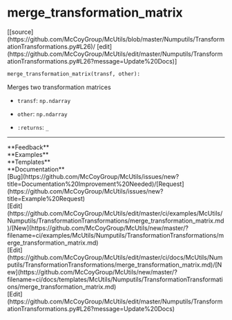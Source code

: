 # <a id="McUtils.Numputils.TransformationTransformations.merge_transformation_matrix">merge_transformation_matrix</a>
<div class="docs-source-link" markdown="1">
[[source](https://github.com/McCoyGroup/McUtils/blob/master/Numputils/TransformationTransformations.py#L26)/
[edit](https://github.com/McCoyGroup/McUtils/edit/master/Numputils/TransformationTransformations.py#L26?message=Update%20Docs)]
</div>

```python
merge_transformation_matrix(transf, other): 
```
Merges two transformation matrices
  - `transf`: `np.ndarray`
    > 
  - `other`: `np.ndarray`
    > 
  - `:returns`: `_`
    > 











---


<div markdown="1" class="text-secondary">
<div class="container">
  <div class="row">
   <div class="col" markdown="1">
**Feedback**   
</div>
   <div class="col" markdown="1">
**Examples**   
</div>
   <div class="col" markdown="1">
**Templates**   
</div>
   <div class="col" markdown="1">
**Documentation**   
</div>
   <div class="col" markdown="1">
   
</div>
   <div class="col" markdown="1">
   
</div>
   <div class="col" markdown="1">
   
</div>
</div>
  <div class="row">
   <div class="col" markdown="1">
[Bug](https://github.com/McCoyGroup/McUtils/issues/new?title=Documentation%20Improvement%20Needed)/[Request](https://github.com/McCoyGroup/McUtils/issues/new?title=Example%20Request)   
</div>
   <div class="col" markdown="1">
[Edit](https://github.com/McCoyGroup/McUtils/edit/master/ci/examples/McUtils/Numputils/TransformationTransformations/merge_transformation_matrix.md)/[New](https://github.com/McCoyGroup/McUtils/new/master/?filename=ci/examples/McUtils/Numputils/TransformationTransformations/merge_transformation_matrix.md)   
</div>
   <div class="col" markdown="1">
[Edit](https://github.com/McCoyGroup/McUtils/edit/master/ci/docs/McUtils/Numputils/TransformationTransformations/merge_transformation_matrix.md)/[New](https://github.com/McCoyGroup/McUtils/new/master/?filename=ci/docs/templates/McUtils/Numputils/TransformationTransformations/merge_transformation_matrix.md)   
</div>
   <div class="col" markdown="1">
[Edit](https://github.com/McCoyGroup/McUtils/edit/master/Numputils/TransformationTransformations.py#L26?message=Update%20Docs)   
</div>
   <div class="col" markdown="1">
   
</div>
   <div class="col" markdown="1">
   
</div>
   <div class="col" markdown="1">
   
</div>
</div>
</div>
</div>